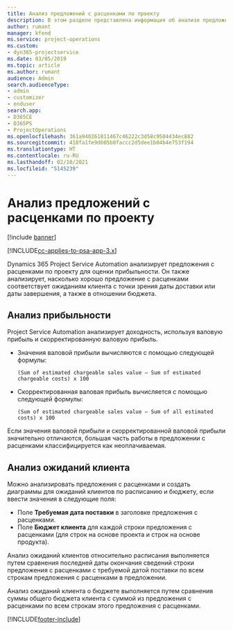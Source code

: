```yaml
---
title: Анализ предложений с расценками по проекту
description: В этом разделе представлена информация об анализе предложений с расценками по проекту.
author: rumant
manager: kfend
ms.service: project-operations
ms.custom:
- dyn365-projectservice
ms.date: 03/05/2019
ms.topic: article
ms.author: rumant
audience: Admin
search.audienceType:
- admin
- customizer
- enduser
search.app:
- D365CE
- D365PS
- ProjectOperations
ms.openlocfilehash: 361a940261811467c46222c3d58c9504434ec882
ms.sourcegitcommit: 418fa1fe9d605b8faccc2d5dee1b04b4e753f194
ms.translationtype: HT
ms.contentlocale: ru-RU
ms.lasthandoff: 02/10/2021
ms.locfileid: "5145239"
---
```

# <a name="analysis-of-project-quotes"></a>Анализ предложений с расценками по проекту

[!include [banner](../includes/psa-now-project-operations.md)]

[!INCLUDE[cc-applies-to-psa-app-3.x](../includes/cc-applies-to-psa-app-3x.md)]

Dynamics 365 Project Service Automation анализирует предложения с расценками по проекту для оценки прибыльности. Он также анализирует, насколько хорошо предложение с расценками соответствует ожиданиям клиента с точки зрения даты доставки или даты завершения, а также в отношении бюджета.

## <a name="profitability-analysis"></a>Анализ прибыльности

Project Service Automation анализирует доходность, используя валовую прибыль и скорректированную валовую прибыль.

- Значения валовой прибыли вычисляются с помощью следующей формулы:

  `
    (Sum of estimated chargeable sales value – Sum of estimated chargeable costs) x 100
  `
- Скорректированная валовая прибыль вычисляется с помощью следующей формулы:

  `
    (Sum of estimated chargeable sales value – Sum of all estimated costs) x 100
  `

Если значения валовой прибыли и скорректированной валовой прибыли значительно отличаются, большая часть работы в предложении с расценками классифицируется как неоплачиваемая.

## <a name="analysis-of-customer-expectations"></a>Анализ ожиданий клиента

Можно анализировать предложения с расценками и создать диаграммы для ожиданий клиентов по расписанию и бюджету, если ввести значения в следующие поля:

- Поле **Требуемая дата поставки** в заголовке предложения с расценками.
- Поле **Бюджет клиента** для каждой строки предложения с расценками (для строк на основе проекта и строк на основе продукта).

Анализ ожиданий клиентов относительно расписания выполняется путем сравнения последней даты окончания сведений строки предложения с расценками с требуемой датой поставки по всем строкам предложения с расценками в предложении.

Анализ ожиданий клиента о бюджете выполняется путем сравнения суммы общего бюджета клиента с суммой из предложения с расценками по всем строкам этого предложения с расценками.


[!INCLUDE[footer-include](../includes/footer-banner.md)]